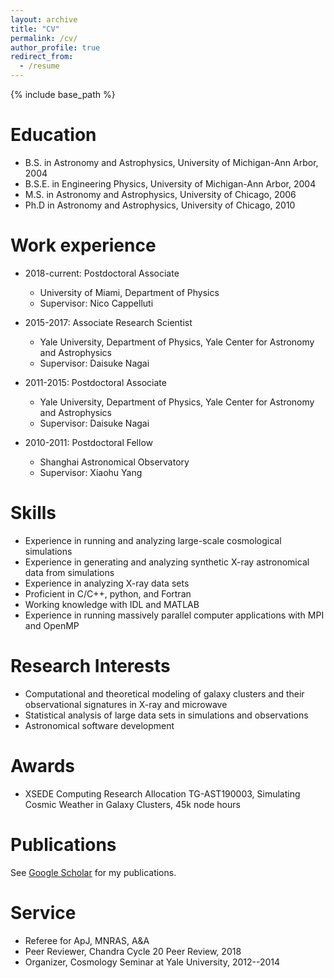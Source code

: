 ```yaml
---
layout: archive
title: "CV"
permalink: /cv/
author_profile: true
redirect_from:
  - /resume
---
```


{% include base_path %}

Education
======
* B.S. in Astronomy and Astrophysics, University of Michigan-Ann Arbor, 2004
* B.S.E. in Engineering Physics, University of Michigan-Ann Arbor, 2004
* M.S. in Astronomy and Astrophysics, University of Chicago, 2006
* Ph.D in Astronomy and Astrophysics, University of Chicago, 2010

Work experience
======
* 2018-current: Postdoctoral Associate
  * University of Miami, Department of Physics
  * Supervisor: Nico Cappelluti

* 2015-2017: Associate Research Scientist
  * Yale University, Department of Physics, Yale Center for Astronomy and Astrophysics
  * Supervisor: Daisuke Nagai
 
* 2011-2015: Postdoctoral Associate
  * Yale University, Department of Physics, Yale Center for Astronomy and Astrophysics
  * Supervisor: Daisuke Nagai
 
* 2010-2011: Postdoctoral Fellow
  * Shanghai Astronomical Observatory
  * Supervisor: Xiaohu Yang
  
Skills 
======
* Experience in running and analyzing large-scale cosmological simulations
* Experience in generating and analyzing synthetic X-ray astronomical data from simulations
* Experience in analyzing X-ray data sets
* Proficient in C/C++, python, and Fortran
* Working knowledge with IDL and MATLAB
* Experience in running massively parallel computer applications with MPI and OpenMP

Research Interests
======
* Computational and theoretical modeling of galaxy clusters and their observational signatures in X-ray and microwave
* Statistical analysis of large data sets in simulations and observations
* Astronomical software development

Awards
=====
* XSEDE Computing Research Allocation TG-AST190003, Simulating Cosmic Weather in Galaxy Clusters, 45k node hours

Publications
======

See [Google Scholar](https://scholar.google.com/citations?hl=en&user=Uzv1f1oAAAAJ) for my publications. 

Service
======
* Referee for ApJ, MNRAS, A&A 
* Peer Reviewer, Chandra Cycle 20 Peer Review, 2018
* Organizer, Cosmology Seminar at Yale University, 2012--2014

